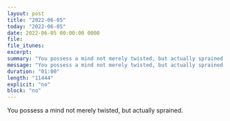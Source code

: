 ```yaml
---
layout: post
title: "2022-06-05"
today: "2022-06-05"
date: 2022-06-05 00:00:00 0000
file:
file_itunes:
excerpt:
summary: "You possess a mind not merely twisted, but actually sprained."
message: "You possess a mind not merely twisted, but actually sprained."
duration: "01:00"
length: "11444"
explicit: "no"
block: "no"
---
```

You possess a mind not merely twisted, but actually sprained.


